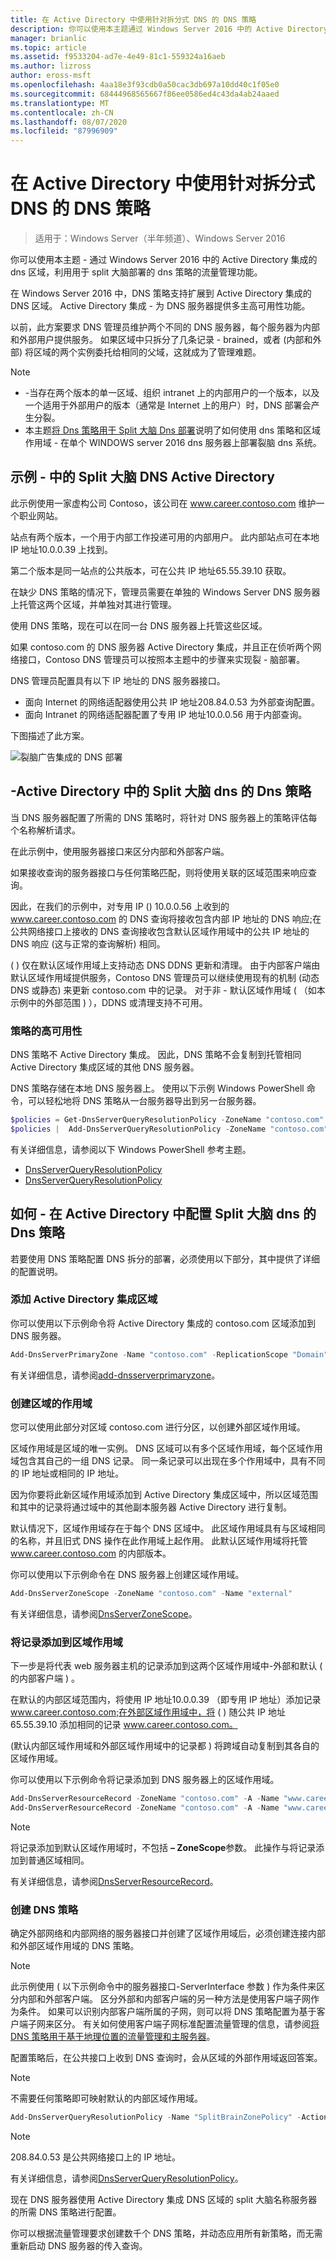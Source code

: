 ```yaml
---
title: 在 Active Directory 中使用针对拆分式 DNS 的 DNS 策略
description: 你可以使用本主题通过 Windows Server 2016 中的 Active Directory 集成的 DNS 区域，利用适用于裂脑部署的 DNS 策略的流量管理功能。
manager: brianlic
ms.topic: article
ms.assetid: f9533204-ad7e-4e49-81c1-559324a16aeb
ms.author: lizross
author: eross-msft
ms.openlocfilehash: 4aa18e3f93cdb0a50cac3db697a10dd40c1f05e0
ms.sourcegitcommit: 68444968565667f86ee0586ed4c43da4ab24aaed
ms.translationtype: MT
ms.contentlocale: zh-CN
ms.lasthandoff: 08/07/2020
ms.locfileid: "87996909"
---
```

# <a name="use-dns-policy-for-split-brain-dns-in-active-directory"></a>在 Active Directory 中使用针对拆分式 DNS 的 DNS 策略

>适用于：Windows Server（半年频道）、Windows Server 2016

你可以使用本主题 \- 通过 Windows Server 2016 中的 Active Directory 集成的 dns 区域，利用用于 split 大脑部署的 dns 策略的流量管理功能。

在 Windows Server 2016 中，DNS 策略支持扩展到 Active Directory 集成的 DNS 区域。 Active Directory 集成 \- 为 DNS 服务器提供多主高可用性功能。

以前，此方案要求 DNS 管理员维护两个不同的 DNS 服务器，每个服务器为内部和外部用户提供服务。 如果区域中只拆分了几条记录 \- brained，或者 (内部和外部) 将区域的两个实例委托给相同的父域，这就成为了管理难题。

> [!NOTE]
> - \-当存在两个版本的单一区域、组织 intranet 上的内部用户的一个版本，以及一个适用于外部用户的版本（通常是 Internet 上的用户）时，DNS 部署会产生分裂。
> - 本主题[将 Dns 策略用于 Split 大脑 Dns 部署](split-brain-DNS-deployment.md)说明了如何使用 dns 策略和区域作用域 \- 在单个 WINDOWS server 2016 dns 服务器上部署裂脑 dns 系统。

## <a name="example-split-brain-dns-in-active-directory"></a>示例 \- 中的 Split 大脑 DNS Active Directory

此示例使用一家虚构公司 Contoso，该公司在 www.career.contoso.com 维护一个职业网站。

站点有两个版本，一个用于内部工作投递可用的内部用户。 此内部站点可在本地 IP 地址10.0.0.39 上找到。

第二个版本是同一站点的公共版本，可在公共 IP 地址65.55.39.10 获取。

在缺少 DNS 策略的情况下，管理员需要在单独的 Windows Server DNS 服务器上托管这两个区域，并单独对其进行管理。

使用 DNS 策略，现在可以在同一台 DNS 服务器上托管这些区域。

如果 contoso.com 的 DNS 服务器 Active Directory 集成，并且正在侦听两个网络接口，Contoso DNS 管理员可以按照本主题中的步骤来实现裂 \- 脑部署。

DNS 管理员配置具有以下 IP 地址的 DNS 服务器接口。

- 面向 Internet 的网络适配器使用公共 IP 地址208.84.0.53 为外部查询配置。
- 面向 Intranet 的网络适配器配置了专用 IP 地址10.0.0.56 用于内部查询。

下图描述了此方案。

![裂脑广告集成的 DNS 部署](../../media/DNS-SB-AD/DNS-SB-AD.jpg)

## <a name="how-dns-policy-for-split-brain-dns-in-active-directory-works"></a>\-Active Directory 中的 Split 大脑 dns 的 Dns 策略

当 DNS 服务器配置了所需的 DNS 策略时，将针对 DNS 服务器上的策略评估每个名称解析请求。

在此示例中，使用服务器接口来区分内部和外部客户端。

如果接收查询的服务器接口与任何策略匹配，则将使用关联的区域范围来响应查询。

因此，在我们的示例中，对专用 IP () 10.0.0.56 上收到的 www.career.contoso.com 的 DNS 查询将接收包含内部 IP 地址的 DNS 响应;在公共网络接口上接收的 DNS 查询接收包含默认区域作用域中的公共 IP 地址的 DNS 响应 (这与正常的查询解析) 相同。

\( \) 仅在默认区域作用域上支持动态 DNS DDNS 更新和清理。 由于内部客户端由默认区域作用域提供服务，Contoso DNS 管理员可以继续使用现有的机制 (动态 DNS 或静态) 来更新 contoso.com 中的记录。 对于非 \- 默认区域作用域 \( （如本示例中的外部范围 \) ），DDNS 或清理支持不可用。

### <a name="high-availability-of-policies"></a>策略的高可用性

DNS 策略不 Active Directory 集成。 因此，DNS 策略不会复制到托管相同 Active Directory 集成区域的其他 DNS 服务器。

DNS 策略存储在本地 DNS 服务器上。 使用以下示例 Windows PowerShell 命令，可以轻松地将 DNS 策略从一台服务器导出到另一台服务器。

```powershell
$policies = Get-DnsServerQueryResolutionPolicy -ZoneName "contoso.com" -ComputerName Server01
$policies |  Add-DnsServerQueryResolutionPolicy -ZoneName "contoso.com" -ComputerName Server02
```

有关详细信息，请参阅以下 Windows PowerShell 参考主题。

- [DnsServerQueryResolutionPolicy](/powershell/module/dnsserver/get-dnsserverqueryresolutionpolicy?view=win10-ps)
- [DnsServerQueryResolutionPolicy](/powershell/module/dnsserver/add-dnsserverqueryresolutionpolicy?view=win10-ps)

## <a name="how-to-configure-dns-policy-for-split-brain-dns-in-active-directory"></a>如何 \- 在 Active Directory 中配置 Split 大脑 dns 的 Dns 策略

若要使用 DNS 策略配置 DNS 拆分的部署，必须使用以下部分，其中提供了详细的配置说明。

### <a name="add-the-active-directory-integrated-zone"></a>添加 Active Directory 集成区域

你可以使用以下示例命令将 Active Directory 集成的 contoso.com 区域添加到 DNS 服务器。

```powershell
Add-DnsServerPrimaryZone -Name "contoso.com" -ReplicationScope "Domain" -PassThru
```

有关详细信息，请参阅[add-dnsserverprimaryzone](/powershell/module/dnsserver/add-dnsserverprimaryzone?view=win10-ps)。

### <a name="create-the-scopes-of-the-zone"></a>创建区域的作用域

您可以使用此部分对区域 contoso.com 进行分区，以创建外部区域作用域。

区域作用域是区域的唯一实例。 DNS 区域可以有多个区域作用域，每个区域作用域包含其自己的一组 DNS 记录。 同一条记录可以出现在多个作用域中，具有不同的 IP 地址或相同的 IP 地址。

因为你要将此新区域作用域添加到 Active Directory 集成区域中，所以区域范围和其中的记录将通过域中的其他副本服务器 Active Directory 进行复制。

默认情况下，区域作用域存在于每个 DNS 区域中。 此区域作用域具有与区域相同的名称，并且旧式 DNS 操作在此作用域上起作用。 此默认区域作用域将托管 www.career.contoso.com 的内部版本。

你可以使用以下示例命令在 DNS 服务器上创建区域作用域。

```powershell
Add-DnsServerZoneScope -ZoneName "contoso.com" -Name "external"
```

有关详细信息，请参阅[DnsServerZoneScope](/powershell/module/dnsserver/add-dnsserverzonescope?view=win10-ps)。

### <a name="add-records-to-the-zone-scopes"></a>将记录添加到区域作用域

下一步是将代表 web 服务器主机的记录添加到这两个区域作用域中-外部和默认 \( 的内部客户端 \) 。

在默认的内部区域范围内，将使用 IP 地址10.0.0.39 （即专用 IP 地址）添加记录 www.career.contoso.com;在外部区域作用域中，将 \( \) 随公共 IP 地址65.55.39.10 添加相同的记录 www.career.contoso.com。

\(默认内部区域作用域和外部区域作用域中的记录都 \) 将跨域自动复制到其各自的区域作用域。

你可以使用以下示例命令将记录添加到 DNS 服务器上的区域作用域。

```powershell
Add-DnsServerResourceRecord -ZoneName "contoso.com" -A -Name "www.career" -IPv4Address "65.55.39.10" -ZoneScope "external"
Add-DnsServerResourceRecord -ZoneName "contoso.com" -A -Name "www.career" -IPv4Address "10.0.0.39”
```

> [!NOTE]
> 将记录添加到默认区域作用域时，不包括 **– ZoneScope**参数。 此操作与将记录添加到普通区域相同。

有关详细信息，请参阅[DnsServerResourceRecord](/powershell/module/dnsserver/add-dnsserverresourcerecord?view=win10-ps)。

### <a name="create-the-dns-policies"></a>创建 DNS 策略

确定外部网络和内部网络的服务器接口并创建了区域作用域后，必须创建连接内部和外部区域作用域的 DNS 策略。

> [!NOTE]
> 此示例使用 \( 以下示例命令中的服务器接口-ServerInterface 参数 \) 作为条件来区分内部和外部客户端。 区分外部和内部客户端的另一种方法是使用客户端子网作为条件。 如果可以识别内部客户端所属的子网，则可以将 DNS 策略配置为基于客户端子网来区分。 有关如何使用客户端子网标准配置流量管理的信息，请参阅[将 DNS 策略用于基于地理位置的流量管理和主服务器](primary-geo-location.md)。

配置策略后，在公共接口上收到 DNS 查询时，会从区域的外部作用域返回答案。

> [!NOTE]
> 不需要任何策略即可映射默认的内部区域作用域。

```powershell
Add-DnsServerQueryResolutionPolicy -Name "SplitBrainZonePolicy" -Action ALLOW -ServerInterface "eq,208.84.0.53" -ZoneScope "external,1" -ZoneName contoso.com
```

> [!NOTE]
> 208.84.0.53 是公共网络接口上的 IP 地址。

有关详细信息，请参阅[DnsServerQueryResolutionPolicy](/powershell/module/dnsserver/add-dnsserverqueryresolutionpolicy?view=win10-ps)。

现在 DNS 服务器使用 Active Directory 集成 DNS 区域的 split 大脑名称服务器的所需 DNS 策略进行配置。

你可以根据流量管理要求创建数千个 DNS 策略，并动态应用所有新策略，而无需重新启动 DNS 服务器的传入查询。